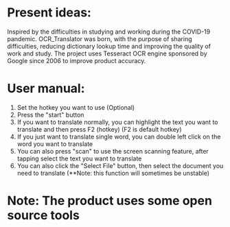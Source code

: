 # Present ideas:
Inspired by the difficulties in studying and working during the COVID-19 pandemic.
OCR_Translator was born, with the purpose of sharing difficulties, reducing dictionary lookup time and improving the quality of work and study.
The project uses Tesseract OCR engine sponsored by Google since 2006 to improve product accuracy.

# User manual:
1. Set the hotkey you want to use (Optional)
2. Press the "start" button
3. If you want to translate normally, you can highlight the text you want to translate and then press F2 (hotkey) (F2 is default hotkey)
4. If you just want to translate single word, you can double left click on the word you want to translate
5. You can also press "scan" to use the screen scanning feature, after tapping select the text you want to translate
6. You can also click the "Select File" button, then select the document you need to translate (**Note: this function will sometimes be unstable)

# Note: The product uses some open source tools 
